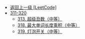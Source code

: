 - [返回上一级 [LeetCode]](LeetCode/)
- [311-320](LeetCode/311-320/)
  - [313. 超级丑数（中等）](LeetCode/311-320/313.%20超级丑数（中等）.md)
  - [318. 最大单词长度乘积（中等）](LeetCode/311-320/318.%20最大单词长度乘积（中等）.md)
  - [319. 灯泡开关（中等）](LeetCode/311-320/319.%20灯泡开关（中等）.md)
